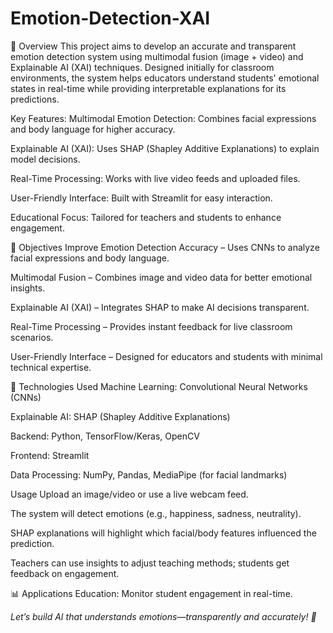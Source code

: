 # Emotion-Detection-XAI

📌 Overview
This project aims to develop an accurate and transparent emotion detection system using multimodal fusion (image + video) and Explainable AI (XAI) techniques. Designed initially for classroom environments, the system helps educators understand students' emotional states in real-time while providing interpretable explanations for its predictions.

Key Features:
Multimodal Emotion Detection: Combines facial expressions and body language for higher accuracy.

Explainable AI (XAI): Uses SHAP (Shapley Additive Explanations) to explain model decisions.

Real-Time Processing: Works with live video feeds and uploaded files.

User-Friendly Interface: Built with Streamlit for easy interaction.

Educational Focus: Tailored for teachers and students to enhance engagement.

🎯 Objectives
Improve Emotion Detection Accuracy – Uses CNNs to analyze facial expressions and body language.

Multimodal Fusion – Combines image and video data for better emotional insights.

Explainable AI (XAI) – Integrates SHAP to make AI decisions transparent.

Real-Time Processing – Provides instant feedback for live classroom scenarios.

User-Friendly Interface – Designed for educators and students with minimal technical expertise.

🔧 Technologies Used
Machine Learning: Convolutional Neural Networks (CNNs)

Explainable AI: SHAP (Shapley Additive Explanations)

Backend: Python, TensorFlow/Keras, OpenCV

Frontend: Streamlit

Data Processing: NumPy, Pandas, MediaPipe (for facial landmarks)

Usage
Upload an image/video or use a live webcam feed.

The system will detect emotions (e.g., happiness, sadness, neutrality).

SHAP explanations will highlight which facial/body features influenced the prediction.

Teachers can use insights to adjust teaching methods; students get feedback on engagement.

📊 Applications
Education: Monitor student engagement in real-time.


*Let’s build AI that understands emotions—transparently and accurately! 🚀*
